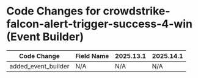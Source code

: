 # Code Changes for crowdstrike-falcon-alert-trigger-success-4-win (Event Builder)

| Code Change | Field Name | 2025.13.1 | 2025.14.1 |
|-------------|------------|-----------|------------|
| added_event_builder | N/A | N/A | N/A |